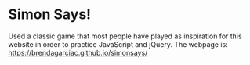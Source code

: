 # Simon Says!

Used a classic game that most people have played as inspiration for this website in order to practice JavaScript and jQuery.
The webpage is: https://brendagarciac.github.io/simonsays/



